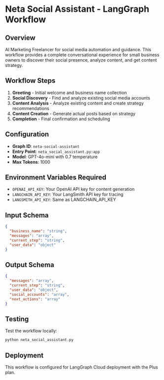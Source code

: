 # Neta Social Assistant - LangGraph Workflow

## Overview
AI Marketing Freelancer for social media automation and guidance. This workflow provides a complete conversational experience for small business owners to discover their social presence, analyze content, and get content strategy.

## Workflow Steps
1. **Greeting** - Initial welcome and business name collection
2. **Social Discovery** - Find and analyze existing social media accounts  
3. **Content Analysis** - Analyze existing content and create strategy recommendations
4. **Content Creation** - Generate actual posts based on strategy
5. **Completion** - Final confirmation and scheduling

## Configuration
- **Graph ID**: `neta-social-assistant`
- **Entry Point**: `neta_social_assistant.py:app`
- **Model**: GPT-4o-mini with 0.7 temperature
- **Max Tokens**: 1000

## Environment Variables Required
- `OPENAI_API_KEY`: Your OpenAI API key for content generation
- `LANGCHAIN_API_KEY`: Your LangSmith API key for tracing
- `LANGSMITH_API_KEY`: Same as LANGCHAIN_API_KEY

## Input Schema
```json
{
  "business_name": "string",
  "messages": "array",
  "current_step": "string", 
  "user_data": "object"
}
```

## Output Schema  
```json
{
  "messages": "array",
  "current_step": "string",
  "user_data": "object",
  "social_accounts": "array",
  "next_actions": "array"
}
```

## Testing
Test the workflow locally:
```bash
python neta_social_assistant.py
```

## Deployment
This workflow is configured for LangGraph Cloud deployment with the Plus plan.